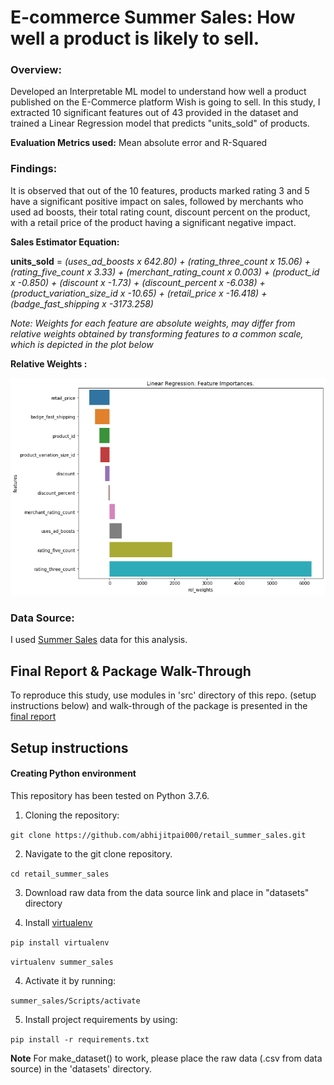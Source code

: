 # E-commerce Summer Sales: How well a product is likely to sell.

### Overview:

Developed an Interpretable ML model to understand how well a product published on the E-Commerce platform Wish is going to sell. In this study, I extracted 10 significant features out of 43 provided in the dataset and trained a Linear Regression model that predicts "units_sold" of products. 

**Evaluation Metrics used:** Mean absolute error and R-Squared


### Findings:

It is observed that out of the 10 features, products marked rating 3 and 5 have a significant positive impact on sales, followed by merchants who used ad boosts, their total rating count, discount percent on the product, with a retail price of the product having a significant negative impact.

**Sales Estimator Equation:**

**units_sold** = *(uses_ad_boosts x 642.80) + (rating_three_count x 15.06) + (rating_five_count x 3.33) +
                 (merchant_rating_count x 0.003) + (product_id x -0.850) + (discount x -1.73) +
                 (discount_percent x -6.038) + (product_variation_size_id x -10.65) +
                 (retail_price x -16.418) + (badge_fast_shipping x -3173.258)*


*Note: Weights for each feature are absolute weights, may differ from relative weights obtained by transforming features to a common scale, which is depicted in the plot below*

**Relative Weights :**

<img src="https://github.com/abhijitpai000/retail_summer_sales/blob/master/report/fw.png" />



### Data Source:

I used [Summer Sales](https://www.kaggle.com/jmmvutu/summer-products-and-sales-in-ecommerce-wish) data for this analysis.

## Final Report & Package Walk-Through

To reproduce this study, use modules in 'src' directory of this repo. (setup instructions below) and walk-through of the package is presented in the [final report](https://github.com/abhijitpai000/retail_summer_sales/tree/master/report)

## Setup instructions

#### Creating Python environment

This repository has been tested on Python 3.7.6.

1. Cloning the repository:

`git clone https://github.com/abhijitpai000/retail_summer_sales.git`

2. Navigate to the git clone repository.

`cd retail_summer_sales`

3. Download raw data from the data source link and place in "datasets" directory

3. Install [virtualenv](https://pypi.org/project/virtualenv/)

`pip install virtualenv`

`virtualenv summer_sales`

4. Activate it by running:

`summer_sales/Scripts/activate`

5. Install project requirements by using:

`pip install -r requirements.txt`

**Note**
For make_dataset() to work, please place the raw data (.csv from data source) in the 'datasets' directory.
